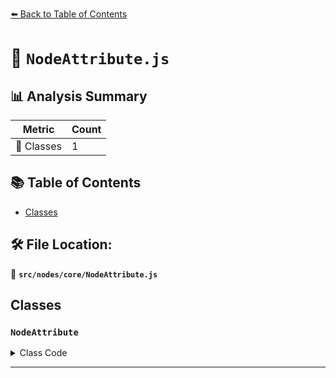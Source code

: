 [⬅️ Back to Table of Contents](../../../index.md)

# 📄 `NodeAttribute.js`

## 📊 Analysis Summary

| Metric | Count |
|--------|-------|
| 🧱 Classes | 1 |

## 📚 Table of Contents

- [Classes](#classes)

## 🛠️ File Location:
📂 **`src/nodes/core/NodeAttribute.js`**

## Classes

### `NodeAttribute`

<details><summary>Class Code</summary>

```ts
class NodeAttribute {

	/**
	 * Constructs a new node attribute.
	 *
	 * @param {string} name - The name of the attribute.
	 * @param {string} type - The type of the attribute.
	 * @param {?Node} node - An optional reference to the node.
	 */
	constructor( name, type, node = null ) {

		/**
		 * This flag can be used for type testing.
		 *
		 * @type {boolean}
		 * @readonly
		 * @default true
		 */
		this.isNodeAttribute = true;

		/**
		 * The name of the attribute.
		 *
		 * @type {string}
		 */
		this.name = name;

		/**
		 * The type of the attribute.
		 *
		 * @type {string}
		 */
		this.type = type;

		/**
		 * An optional reference to the node.
		 *
		 * @type {?Node}
		 * @default null
		 */
		this.node = node;

	}

}
```
</details>


---